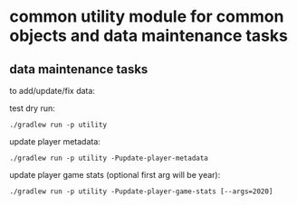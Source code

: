 # common utility module for common objects and data maintenance tasks

## data maintenance tasks

to add/update/fix data:

test dry run: 

```
./gradlew run -p utility
```
update player metadata:

```
./gradlew run -p utility -Pupdate-player-metadata
```

update player game stats (optional first arg will be year):

``` 
./gradlew run -p utility -Pupdate-player-game-stats [--args=2020]
```